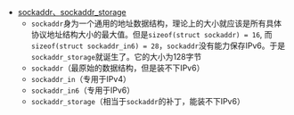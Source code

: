 - [sockaddr、sockaddr_storage](https://juejin.cn/post/7151561549671792653)
  - `sockaddr`身为一个通用的地址数据结构，理论上的大小就应该是所有具体协议地址结构大小的最大值。但是`sizeof(struct sockaddr) = 16`, 而`sizeof(struct sockaddr_in6) = 28`，`sockaddr`没有能力保存IPv6。于是`sockaddr_storage`就诞生了。它的大小为128字节
  - `sockaddr`（最原始的数据结构，但是装不下IPv6）
  - `sockaddr_in`（专用于IPv4）
  - `sockaddr_in6`（专用于IPv6）
  - `sockaddr_storage`（相当于`sockaddr`的补丁，能装不下IPv6）